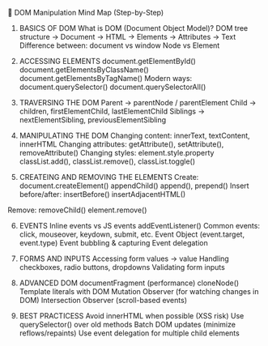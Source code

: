 🧠 DOM Manipulation Mind Map (Step-by-Step)

1. BASICS OF DOM
What is DOM (Document Object Model)?
DOM tree structure → Document → HTML → Elements → Attributes → Text
Difference between:
document vs window
Node vs Element

2. ACCESSING ELEMENTS
document.getElementById()
document.getElementsByClassName()
document.getElementsByTagName()
Modern ways:
document.querySelector()
document.querySelectorAll()

3. TRAVERSING THE DOM
Parent → parentNode / parentElement
Child → children, firstElementChild, lastElementChild
Siblings → nextElementSibling, previousElementSibling

4. MANIPULATING THE DOM
Changing content:
innerText, textContent, innerHTML
Changing attributes:
getAttribute(), setAttribute(), removeAttribute()
Changing styles:
element.style.property
classList.add(), classList.remove(), classList.toggle()

5. CREATEING AND REMOVING THE ELEMENTS 
Create:
document.createElement()
appendChild()
append(), prepend()
Insert before/after:
insertBefore()
insertAdjacentHTML()

Remove:
removeChild()
element.remove()

6. EVENTS
Inline events vs JS events
addEventListener()
Common events: click, mouseover, keydown, submit, etc.
Event Object (event.target, event.type)
Event bubbling & capturing
Event delegation

7. FORMS AND INPUTS
Accessing form values → value
Handling checkboxes, radio buttons, dropdowns
Validating form inputs

8. ADVANCED DOM
documentFragment (performance)
cloneNode()
Template literals with DOM
Mutation Observer (for watching changes in DOM)
Intersection Observer (scroll-based events)

9. BEST PRACTICESS
Avoid innerHTML when possible (XSS risk)
Use querySelector() over old methods
Batch DOM updates (minimize reflows/repaints)
Use event delegation for multiple child elements